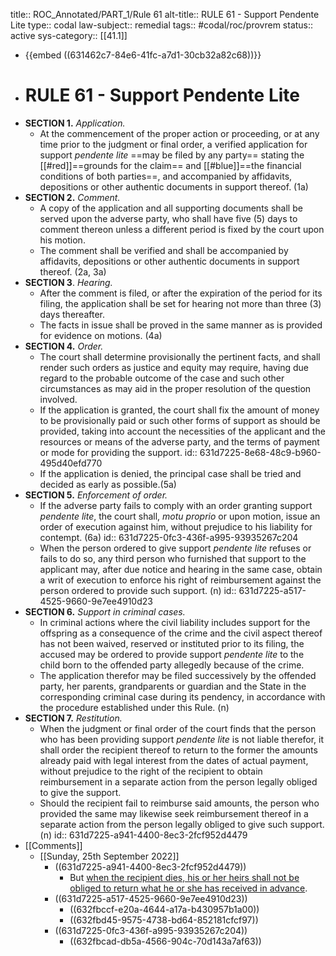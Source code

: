 title:: ROC_Annotated/PART_1/Rule 61
alt-title:: RULE 61 - Support Pendente Lite
type:: codal
law-subject:: remedial
tags:: #codal/roc/provrem
status:: active
sys-category:: [[41.1]]

- {{embed ((631462c7-84e6-41fc-a7d1-30cb32a82c68))}}
- # RULE 61 - Support Pendente Lite
- **SECTION 1.** *Application.*
	- At the commencement of the proper action or proceeding, or at any time prior to the judgment or final order, a verified application for support *pendente lite* ==may be filed by any party== stating the [[#red]]==grounds for the claim== and [[#blue]]==the financial conditions of both parties==, and accompanied by affidavits, depositions or other authentic documents in support thereof. (1a)
- **SECTION 2.** *Comment.*
	- A copy of the application and all supporting documents shall be served upon the adverse party, who shall have five (5) days to comment thereon unless a different period is fixed by the court upon his motion.
	- The comment shall be verified and shall be accompanied by affidavits, depositions or other authentic documents in support thereof. (2a, 3a)
- **SECTION 3**. *Hearing.*
	- After the comment is filed, or after the expiration of the period for its filing, the application shall be set for hearing not more than three (3) days thereafter.
	- The facts in issue shall be proved in the same manner as is provided for evidence on motions. (4a)
- **SECTION 4.** *Order.*
	- The court shall determine provisionally the pertinent facts, and shall render such orders as justice and equity may require, having due regard to the probable outcome of the case and such other circumstances as may aid in the proper resolution of the question involved.
	- If the application is granted, the court shall fix the amount of money to be provisionally paid or such other forms of support as should be provided, taking into account the necessities of the applicant and the resources or means of the adverse party, and the terms of payment or mode for providing the support.
	  id:: 631d7225-8e68-48c9-b960-495d40efd770
	- If the application is denied, the principal case shall be tried and decided as early as possible.(5a)
- **SECTION 5.** *Enforcement of order.*
	- If the adverse party fails to comply with an order granting support *pendente lite*, the court shall, *motu proprio* or upon motion, issue an order of execution against him, without prejudice to his liability for contempt. (6a)
	  id:: 631d7225-0fc3-436f-a995-93935267c204
	- When the person ordered to give support *pendente lite* refuses or fails to do so, any third person who furnished that support to the applicant may, after due notice and hearing in the same case, obtain a writ of execution to enforce his right of reimbursement against the person ordered to provide such support. (n)
	  id:: 631d7225-a517-4525-9660-9e7ee4910d23
- **SECTION 6.** *Support in criminal cases.*
	- In criminal actions where the civil liability includes support for the offspring as a consequence of the crime and the civil aspect thereof has not been waived, reserved or instituted prior to its filing, the accused may be ordered to provide support *pendente lite* to the child born to the offended party allegedly because of the crime.
	- The application therefor may be filed successively by the offended party, her parents, grandparents or guardian and the State in the corresponding criminal case during its pendency, in accordance with the procedure established under this Rule. (n)
- **SECTION 7.** *Restitution.*
	- When the judgment or final order of the court finds that the person who has been providing support *pendente lite* is not liable therefor, it shall order the recipient thereof to return to the former the amounts already paid with legal interest from the dates of actual payment, without prejudice to the right of the recipient to obtain reimbursement in a separate action from the person legally obliged to give the support.
	- Should the recipient fail to reimburse said amounts, the person who provided the same may likewise seek reimbursement thereof in a separate action from the person legally obliged to give such support. (n)
	  id:: 631d7225-a941-4400-8ec3-2fcf952d4479
- [[Comments]]
	- [[Sunday, 25th September 2022]]
		- ((631d7225-a941-4400-8ec3-2fcf952d4479))
			- But [when the recipient dies, his or her heirs shall not be obliged to return what he or she has received in advance](((631d723e-8623-427b-b733-d45c113facd3))).
		- ((631d7225-a517-4525-9660-9e7ee4910d23))
			- ((632fbccf-e20a-4644-a17a-b430957b1a00))
			- ((632fbd45-9575-4738-bd64-852181cfcf97))
		- ((631d7225-0fc3-436f-a995-93935267c204))
			- ((632fbcad-db5a-4566-904c-70d143a7af63))